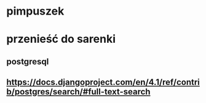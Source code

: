 # pimpuszek

# przenieść do sarenki

## postgresql
## https://docs.djangoproject.com/en/4.1/ref/contrib/postgres/search/#full-text-search
